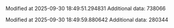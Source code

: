 
Modified at 2025-09-30 18:49:51.294831
Additional data: 738066

Modified at 2025-09-30 18:49:59.880642
Additional data: 280344
